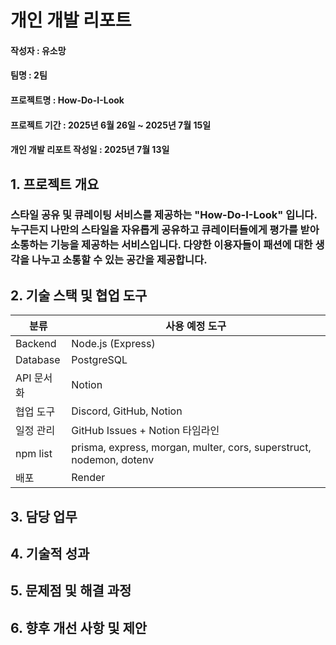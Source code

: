 # 개인 개발 리포트

#### 작성자 : 유소망
#### 팀명 : 2팀
#### 프로젝트명 : How-Do-I-Look
#### 프로젝트 기간 : 2025년 6월 26일 ~ 2025년 7월 15일
#### 개인 개발 리포트 작성일 : 2025년 7월 13일

## 1. 프로젝트 개요
### 스타일 공유 및 큐레이팅 서비스를 제공하는 "How-Do-I-Look" 입니다. 누구든지 나만의 스타일을 자유롭게 공유하고 큐레이터들에게 평가를 받아 소통하는 기능을 제공하는 서비스입니다. 다양한 이용자들이 패션에 대한 생각을 나누고 소통할 수 있는 공간을 제공합니다.

## 2. 기술 스택 및 협업 도구

| 분류       | 사용 예정 도구                                  |
|------------|-----------------------------------------------|
| Backend    | Node.js (Express)                             |
| Database   | PostgreSQL                                    |
| API 문서화 | Notion                                        |
| 협업 도구  | Discord, GitHub, Notion                       |
| 일정 관리  | GitHub Issues + Notion 타임라인               |
| npm list   | prisma, express, morgan, multer, cors, superstruct, nodemon, dotenv |
| 배포       | Render    

## 3. 담당 업무

## 4. 기술적 성과

## 5. 문제점 및 해결 과정

## 6. 향후 개선 사항 및 제안
